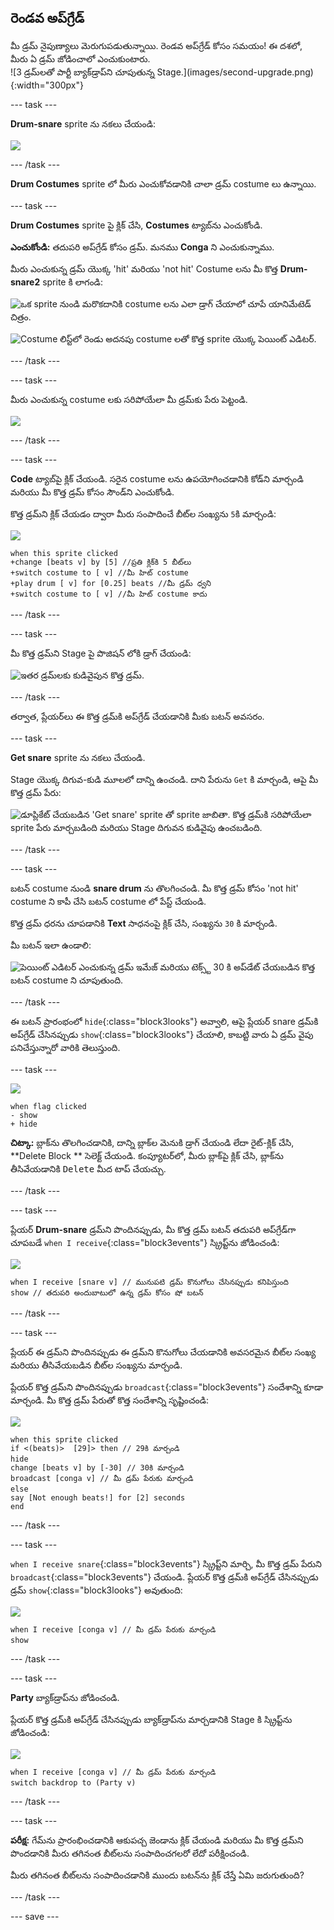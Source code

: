 ## రెండవ అప్‌గ్రేడ్

<div style="display: flex; flex-wrap: wrap">
<div style="flex-basis: 200px; flex-grow: 1; margin-right: 15px;">
మీ డ్రమ్ నైపుణ్యాలు మెరుగుపడుతున్నాయి. రెండవ అప్‌గ్రేడ్ కోసం సమయం! ఈ దశలో, మీరు ఏ డ్రమ్ జోడించాలో ఎంచుకుంటారు.
</div>
<div>
![3 డ్రమ్‌లతో పార్టీ బ్యాక్‌డ్రాప్‌ని చూపుతున్న Stage.](images/second-upgrade.png){:width="300px"}
</div>
</div>

--- task ---

**Drum-snare** sprite ను నకలు చేయండి:

![](images/duplicate-snare-drum.png)

--- /task ---

**Drum Costumes** sprite లో మీరు ఎంచుకోవడానికి చాలా డ్రమ్ costume లు ఉన్నాయి.

--- task ---

**Drum Costumes** sprite పై క్లిక్ చేసి, **Costumes** ట్యాబ్‌ను ఎంచుకోండి.

**ఎంచుకోండి:** తదుపరి అప్‌గ్రేడ్ కోసం డ్రమ్. మనము **Conga** ని ఎంచుకున్నాము.

మీరు ఎంచుకున్న డ్రమ్ యొక్క 'hit' మరియు 'not hit' Costume లను మీ కొత్త **Drum-snare2** sprite కి లాగండి:

![ఒక sprite నుండి మరొకదానికి costume లను ఎలా డ్రాగ్ చేయాలో చూపే యానిమేటెడ్ చిత్రం.](images/drag-costumes.gif)

![Costume లిస్ట్‌లో రెండు అదనపు costume లతో కొత్త sprite యొక్క పెయింట్ ఎడిటర్.](images/drum-3-costumes.png)

--- /task ---

--- task ---

మీరు ఎంచుకున్న costume లకు సరిపోయేలా మీ డ్రమ్‌కు పేరు పెట్టండి.

![](images/drum-3-named.png)

--- /task ---

--- task ---

**Code** ట్యాబ్‌పై క్లిక్ చేయండి. సరైన costume లను ఉపయోగించడానికి కోడ్‌ని మార్చండి మరియు మీ కొత్త డ్రమ్ కోసం సౌండ్‌ని ఎంచుకోండి.

కొత్త డ్రమ్‌ని క్లిక్ చేయడం ద్వారా మీరు సంపాదించే బీట్‌ల సంఖ్యను `5`కి మార్చండి:

![](images/drum-3-icon.png)

```blocks3
when this sprite clicked
+change [beats v] by [5] //ప్రతి క్లిక్‌కి 5 బీట్‌లు
+switch costume to [ v] //మీ హిట్ costume
+play drum [ v] for [0.25] beats //మీ డ్రమ్ ధ్వని
+switch costume to [ v] //మీ హిట్ costume కాదు
```

--- /task ---

--- task ---

మీ కొత్త డ్రమ్‌ని Stage పై పొజిషన్ లోకి డ్రాగ్ చేయండి:

![ఇతర డ్రమ్‌లకు కుడివైపున కొత్త డ్రమ్.](images/drum-3-positioned.png)

--- /task ---

తర్వాత, ప్లేయర్‌లు ఈ కొత్త డ్రమ్‌కి అప్‌గ్రేడ్ చేయడానికి మీకు బటన్ అవసరం.

--- task ---

**Get snare** sprite ను నకలు చేయండి.

Stage యొక్క దిగువ-కుడి మూలలో దాన్ని ఉంచండి. దాని పేరును `Get` కి మార్చండి, ఆపై మీ కొత్త డ్రమ్ పేరు:

![డూప్లికేట్ చేయబడిన 'Get snare' sprite తో sprite జాబితా. కొత్త డ్రమ్‌కి సరిపోయేలా sprite పేరు మార్చబడింది మరియు Stage దిగువన కుడివైపు ఉంచబడింది.](images/get-drum-3.png)

--- /task ---

--- task ---

బటన్ costume నుండి **snare drum** ను తొలగించండి. మీ కొత్త డ్రమ్ కోసం 'not hit' costume ని కాపీ చేసి బటన్ costume లో పేస్ట్ చేయండి.

కొత్త డ్రమ్ ధరను చూపడానికి **Text** సాధనంపై క్లిక్ చేసి, సంఖ్యను `30` కి మార్చండి.

మీ బటన్ ఇలా ఉండాలి:

![పెయింట్ ఎడిటర్ ఎంచుకున్న డ్రమ్ ఇమేజ్ మరియు టెక్స్ట్ 30 కి అప్‌డేట్ చేయబడిన కొత్త బటన్ costume ని చూపుతుంది.](images/get-drum-copy.png)

--- /task ---


ఈ బటన్ ప్రారంభంలో `hide`{:class="block3looks"} అవ్వాలి, ఆపై ప్లేయర్ snare డ్రమ్‌కి అప్‌గ్రేడ్ చేసినప్పుడు `show`{:class="block3looks"} చేయాలి, కాబట్టి వారు ఏ డ్రమ్ వైపు పనిచేస్తున్నారో వారికి తెలుస్తుంది.

--- task ---

![](images/get-drum-3-icon.png)

```blocks3
when flag clicked
- show
+ hide
```

**చిట్కా:** బ్లాక్‌ను తొలగించడానికి, దాన్ని బ్లాక్‌ల మెనుకి డ్రాగ్ చేయండి లేదా రైట్-క్లిక్ చేసి, **Delete Block ** సెలెక్ట్ చేయండి. కంప్యూటర్‌లో, మీరు బ్లాక్‌పై క్లిక్ చేసి, బ్లాక్‌ను తీసివేయడానికి <kbd>Delete</kbd> మీద టాప్ చేయచ్చు.

--- /task ---

--- task ---

ప్లేయర్ **Drum-snare** డ్రమ్‌ని పొందినప్పుడు, మీ కొత్త డ్రమ్ బటన్ తదుపరి అప్‌గ్రేడ్‌గా చూపబడే `when I receive`{:class="block3events"} స్క్రిప్ట్‌ను జోడించండి:

![](images/get-drum-3-icon.png)

```blocks3
when I receive [snare v] // మునుపటి డ్రమ్ కొనుగోలు చేసినప్పుడు కనిపిస్తుంది
show // తదుపరి అందుబాటులో ఉన్న డ్రమ్ కోసం షో బటన్
```

--- /task ---

--- task ---

ప్లేయర్ ఈ డ్రమ్‌ని పొందినప్పుడు ఈ డ్రమ్‌ని కొనుగోలు చేయడానికి అవసరమైన బీట్‌ల సంఖ్య మరియు తీసివేయబడిన బీట్‌ల సంఖ్యను మార్చండి.

ప్లేయర్ కొత్త డ్రమ్‌ని పొందినప్పుడు `broadcast`{:class="block3events"} సందేశాన్ని కూడా మార్చండి. మీ కొత్త డ్రమ్ పేరుతో కొత్త సందేశాన్ని సృష్టించండి:

![](images/get-drum-3-icon.png)

```blocks3
when this sprite clicked
if <(beats)>  [29]> then // 29కి మార్చండి
hide
change [beats v] by [-30] // 30కి మార్చండి
broadcast [conga v] // మీ డ్రమ్ పేరుకు మార్చండి
else
say [Not enough beats!] for [2] seconds 
end
```

--- /task ---

--- task ---

`when I receive snare`{:class="block3events"} స్క్రిప్ట్‌ని మార్చి, మీ కొత్త డ్రమ్ పేరుని `broadcast`{:class="block3events"} చేయండి. ప్లేయర్ కొత్త డ్రమ్‌కి అప్‌గ్రేడ్ చేసినప్పుడు డ్రమ్ `show`{:class="block3looks"} అవుతుంది:

![](images/drum-3-icon.png)

```blocks3
when I receive [conga v] // మీ డ్రమ్ పేరుకు మార్చండి
show
```

--- /task ---

--- task ---

**Party** బ్యాక్‌డ్రాప్‌ను జోడించండి.

ప్లేయర్ కొత్త డ్రమ్‌కి అప్‌గ్రేడ్ చేసినప్పుడు బ్యాక్‌డ్రాప్‌ను మార్చడానికి Stage కి స్క్రిప్ట్‌ను జోడించండి:

![](images/stage-icon.png)

```blocks3
when I receive [conga v] // మీ డ్రమ్ పేరుకు మార్చండి
switch backdrop to (Party v)
```

--- /task ---

--- task ---

**పరీక్ష:** గేమ్‌ను ప్రారంభించడానికి ఆకుపచ్చ జెండాను క్లిక్ చేయండి మరియు మీ కొత్త డ్రమ్‌ని పొందడానికి మీరు తగినంత బీట్‌లను సంపాదించగలరో లేదో పరీక్షించండి.

మీరు తగినంత బీట్‌లను సంపాదించడానికి ముందు బటన్‌ను క్లిక్ చేస్తే ఏమి జరుగుతుంది?

--- /task ---

--- save ---
